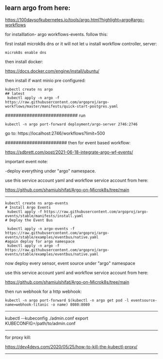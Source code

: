 ## learn argo from here: 
https://100daysofkubernetes.io/tools/argo.html?highlight=argo#argo-workflows

for installlation- argo workflows-events. follow this:

first install microk8s dns or it will not let u install workflow controller, server:
```
microk8s enable dns
```
then install docker:

https://docs.docker.com/engine/install/ubuntu/


then install if want minio pre configured:
```
kubectl create ns argo
## latest
 kubectl apply -n argo -f https://raw.githubusercontent.com/argoproj/argo-workflows/master/manifests/quick-start-postgres.yaml

```
###########################
run 
```
kubectl -n argo port-forward deployment/argo-server 2746:2746
```

go to: 
https://localhost:2746/workflows?limit=500


#######################
then for event based workflow:

https://sdbrett.com/post/2021-06-18-integrate-argo-wf-events/

important event note:

-deploy everything under "argo" namespace.

use this service account yaml and workflow service account from here:

https://github.com/shamiulshifat/Argo-on-Microk8s/tree/main

***********************
```
kubectl create ns argo-events
# Install Argo Events
 kubectl apply -f https://raw.githubusercontent.com/argoproj/argo-events/stable/manifests/install.yaml
# Deploy the Event Bus

 kubectl apply -n argo-events -f https://raw.githubusercontent.com/argoproj/argo-events/stable/examples/eventbus/native.yaml
#again deploy for argo namespace
 kubectl apply -n argo -f https://raw.githubusercontent.com/argoproj/argo-events/stable/examples/eventbus/native.yaml
```
now deploy every sensor, event source under "argo" namespace

use this service account yaml and workflow service account from here:

https://github.com/shamiulshifat/Argo-on-Microk8s/tree/main


then run webhook for a http webhook:
```
kubectl -n argo port-forward $(kubectl -n argo get pod -l eventsource-name=webhook-titanic -o name) 8080:8080
```

*****************************
kubectl --kubeconfig ./admin.conf
export KUBECONFIG=/path/to/admin.conf

***********************
for proxy kill:

https://dev4devs.com/2020/05/25/how-to-kill-the-kubectl-proxy/

**************************
